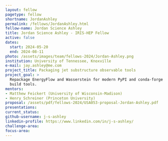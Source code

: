```yaml
---
layout: fellow
pagetype: fellow
shortname: JordanAshley
permalink: /fellows/JordanAshley.html
fellow-name: Jordan Science Ashley
title: Jordan Science Ashley - IRIS-HEP Fellow
active: false
dates:
  start: 2024-05-20
  end: 2024-08-11
photo: /assets/images/team/fellows-2024/Jordan-Ashley.png
institution: University of Tennessee, Knoxville
e-mail: jay.ashley@me.com
project_title: Packaging jet substructure observable tools
project_goal: >
  Repackage EnergyFlow and Wasserstein for modern PyPI and conda-forge using modern
  build tools.
mentors:
- Matthew Feickert (University of Wisconsin-Madison)
- Henry Schreiner (Princeton University)
proposal: /assets/pdf/fellows-2024/USA053-proposal-Jordan-Ashley.pdf
presentations:
current_status:
github-username: j-s-ashley
linkedin-profile: https://www.linkedin.com/in/j-s-ashley/
challenge-area:
focus-area:
---
```

